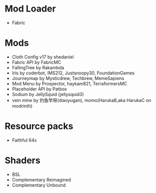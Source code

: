 # Mod Loader
- Fabric

# Mods
- Cloth Config v17 by shedaniel
- Fabric API by FabricMC
- FallingTree by Rakambda
- Iris by coderbot, IMS212, Justsnoopy30, FoundationGames
- Journeymap by Mysticdrew, Techbrew, MemeSapiens
- Mod Menu by Prospector, haykam821, TerraformersMC
- Placeholder API by Patbox
- Sodium by JellySquid (jellysquid3)
- vein mine by 钓鱼竿呀(diaoyugan), momo(HarukaB,aka HarukaC on modrinth)

# Resource packs
- Faithful 64x

# Shaders
- BSL
- Complementary Reimagined
- Complementary Unbound
